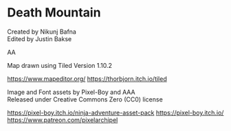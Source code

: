 # Death Mountain

Created by Nikunj Bafna  
Edited by Justin Bakse

AA

Map drawn using Tiled Version 1.10.2

https://www.mapeditor.org/
https://thorbjorn.itch.io/tiled

Image and Font assets by Pixel-Boy and AAA  
Released under Creative Commons Zero (CC0) license

https://pixel-boy.itch.io/ninja-adventure-asset-pack
https://pixel-boy.itch.io/
https://www.patreon.com/pixelarchipel
